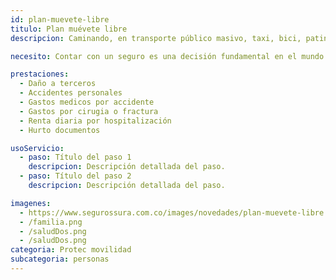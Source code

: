 ```yaml
---
id: plan-muevete-libre
titulo: Plan muévete libre
descripcion: Caminando, en transporte público masivo, taxi, bici, patineta o moto, con el Plan Muévete Libre estás tranquilo porque te protegemos a ti como persona. Muévete como más te guste con el respaldo de un seguro que te permite sentirte acompañado y ahorrar tiempo y dinero. Además de que estás asegurado cuando salgas a pasear con tu mascota, pues cubrimos los daños que tanto tú como ella pueden ocasionar a otros. De esa manera, y porque sabemos que necesitas moverte, cuidamos tu vida y tu salud en cada trayecto para que siempre, con Protec Seguros, te asegures de vivir.

necesito: Contar con un seguro es una decisión fundamental en el mundo actual. La vida puede sorprenderte con imprevistos, y estar preparado para afrontarlos es crucial para tu tranquilidad. Este seguro está diseñado para proteger tu bienestar y el de tus seres queridos. Desde la cobertura de tu hogar y bienes personales hasta la salud y responsabilidad civil, cada aspecto está pensado para ofrecerte seguridad. En momentos de crisis, tener un respaldo económico puede marcar la diferencia, permitiéndote recuperarte más rápidamente. Elegir este seguro es un paso proactivo hacia un futuro más seguro y estable, asegurando que tú y tu familia estén protegidos frente a cualquier eventualidad.

prestaciones: 
  - Daño a terceros
  - Accidentes personales
  - Gastos medicos por accidente
  - Gastos por cirugia o fractura
  - Renta diaria por hospitalización
  - Hurto documentos

usoServicio:
  - paso: Título del paso 1
    descripcion: Descripción detallada del paso.
  - paso: Título del paso 2
    descripcion: Descripción detallada del paso.

imagenes:
  - https://www.segurossura.com.co/images/novedades/plan-muevete-libre.png
  - /familia.png
  - /saludDos.png
  - /saludDos.png
categoria: Protec movilidad
subcategoria: personas
---
```

